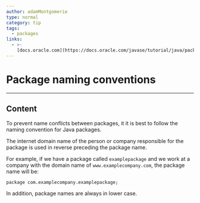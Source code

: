 ```yaml
---
author: adamMontgomerie
type: normal
category: tip
tags:
  - packages
links:
  - >-
    [docs.oracle.com](https://docs.oracle.com/javase/tutorial/java/package/namingpkgs.html){website}
---
```


# Package naming conventions


---

## Content

To prevent name conflicts between packages, it it is best to follow the naming convention for Java packages.

The internet domain name of the person or company responsible for the package is used in reverse preceding the package name.

For example, if we have a package called `examplepackage` and we work at a company with the domain name of `www.examplecompany.com`, the package name will be:

```plain-text
package com.examplecompany.examplepackage;
```

In addition, package names are always in lower case.
